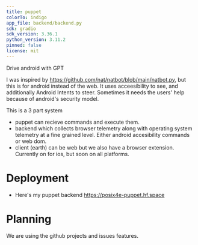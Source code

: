 ```yaml
---
title: puppet 
colorTo: indigo
app_file: backend/backend.py
sdk: gradio
sdk_version: 3.36.1
python_version: 3.11.2
pinned: false
license: mit
---
```

Drive android with GPT


I was inspired by https://github.com/nat/natbot/blob/main/natbot.py, but this is for android instead of the web. It uses acceesibility to see, and additionally Android Intents to steer. Sometimes it needs the users' help because of android's security model. 


This is a 3 part system
- puppet can recieve commands and execute them. 
- backend which collects browser telemetry along with operating system telemetry at a fine grained level. Either android accesibility commands or web dom.
- client (earth) can be web but we also have a browser extension. Currently on for ios, but soon on all platforms.
# Deployment
- Here's my puppet backend https://posix4e-puppet.hf.space
# Planning 
We are using the github projects and issues features.
